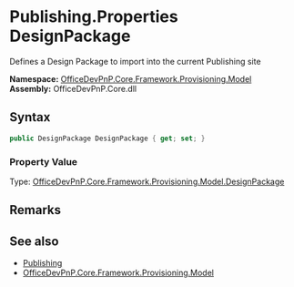 # Publishing.Properties DesignPackage
 Defines a Design Package to import into the current Publishing site   

**Namespace:** [OfficeDevPnP.Core.Framework.Provisioning.Model](OfficeDevPnP.Core.Framework.Provisioning.Model.md)  
**Assembly:** OfficeDevPnP.Core.dll  
## Syntax
```C#
public DesignPackage DesignPackage { get; set; }
```

### Property Value
Type: [OfficeDevPnP.Core.Framework.Provisioning.Model.DesignPackage](OfficeDevPnP.Core.Framework.Provisioning.Model.DesignPackage.md)  

## Remarks
  
## See also
- [Publishing](OfficeDevPnP.Core.Framework.Provisioning.Model.Publishing.md) 
- [OfficeDevPnP.Core.Framework.Provisioning.Model](OfficeDevPnP.Core.Framework.Provisioning.Model.md) 
